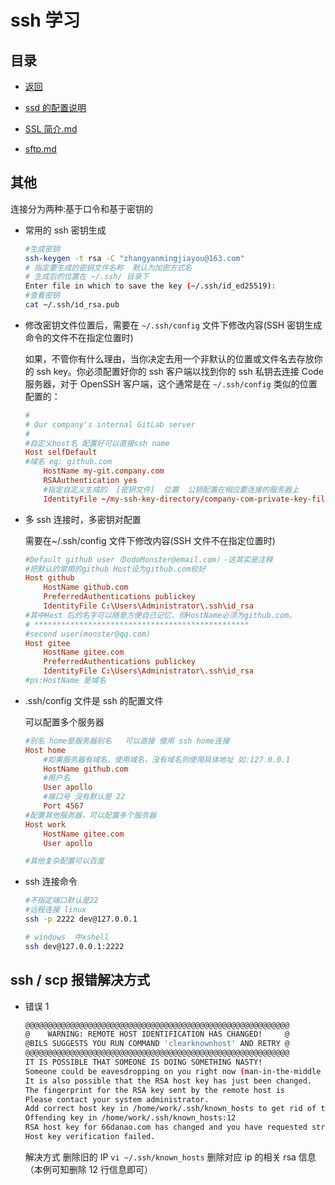 # ssh 学习

## 目录

- [返回](../README.md)

- [ssd 的配置说明](./ssh-config.md)

- [SSL 简介.md](./SSL简介.md)

- [sftp.md](./sftp.md)

## 其他

连接分为两种:基于口令和基于密钥的

- 常用的 ssh 密钥生成

  ```sh
  #生成密钥
  ssh-keygen -t rsa -C "zhangyanmingjiayou@163.com"
  # 指定要生成的密钥文件名称  默认为加密方式名
  # 生成后的位置在 ~/.ssh/ 目录下
  Enter file in which to save the key (~/.ssh/id_ed25519):
  #查看密钥
  cat ~/.ssh/id_rsa.pub
  ```

- 修改密钥文件位置后，需要在 `~/.ssh/config` 文件下修改内容(SSH 密钥生成命令的文件不在指定位置时)

  如果，不管你有什么理由，当你决定去用一个非默认的位置或文件名去存放你的 ssh key。你必须配置好你的 ssh 客户端以找到你的 ssh 私钥去连接 Code 服务器，对于 OpenSSH 客户端，这个通常是在 `~/.ssh/config` 类似的位置配置的：

  ```conf
  #
  # Our company's internal GitLab server
  #
  #自定义host名 配置好可以直接ssh name
  Host selfDefault
  #域名 eg: github.com
      HostName my-git.company.com
      RSAAuthentication yes
      #指定自定义生成的  [密钥文件]  位置  公钥配置在相应要连接的服务器上
      IdentityFile ~/my-ssh-key-directory/company-com-private-key-filename
  ```

- 多 ssh 连接时，多密钥对配置

  需要在~/.ssh/config 文件下修改内容(SSH 文件不在指定位置时)

  ```conf
  #Default github user（DodoMonster@email.com）-这其实是注释
  #把默认的常用的github Host设为github.com较好
  Host github
      HostName github.com
      PreferredAuthentications publickey
      IdentityFile C:\Users\Administrator\.ssh\id_rsa
  #其中Host 后的名字可以随意方便自己记忆，但HostName必须为github.com。
  # ************************************************
  #second user(monster@qq.com)
  Host gitee
      HostName gitee.com
      PreferredAuthentications publickey
      IdentityFile C:\Users\Administrator\.ssh\id_rsa
  #ps:HostName 是域名
  ```

- .ssh/config 文件是 ssh 的配置文件

  可以配置多个服务器

  ```conf
  #别名 home是服务器别名   可以直接 使用 ssh home连接
  Host home
      #如果服务器有域名，使用域名，没有域名则使用具体地址 如:127.0.0.1
      HostName github.com
      #用户名
      User apollo
      #端口号 没有默认是 22
      Port 4567
  #配置其他服务器，可以配置多个服务器
  Host work
      HostName gitee.com
      User apollo

  #其他复杂配置可以百度
  ```

- ssh 连接命令

  ```sh
  #不指定端口默认是22
  #远程连接 linux
  ssh -p 2222 dev@127.0.0.1

  # windows  中xshell
  ssh dev@127.0.0.1:2222
  ```

## ssh / scp 报错解决方式

- 错误 1

  ```sh
  @@@@@@@@@@@@@@@@@@@@@@@@@@@@@@@@@@@@@@@@@@@@@@@@@@@@@@@@@@@
  @    WARNING: REMOTE HOST IDENTIFICATION HAS CHANGED!     @
  @BILS SUGGESTS YOU RUN COMMAND 'clearknownhost' AND RETRY @
  @@@@@@@@@@@@@@@@@@@@@@@@@@@@@@@@@@@@@@@@@@@@@@@@@@@@@@@@@@@
  IT IS POSSIBLE THAT SOMEONE IS DOING SOMETHING NASTY!
  Someone could be eavesdropping on you right now (man-in-the-middle attack)!
  It is also possible that the RSA host key has just been changed.
  The fingerprint for the RSA key sent by the remote host is
  Please contact your system administrator.
  Add correct host key in /home/work/.ssh/known_hosts to get rid of this message.
  Offending key in /home/work/.ssh/known_hosts:12
  RSA host key for 66danao.com has changed and you have requested strict checking.
  Host key verification failed.
  ```

  解决方式
  删除旧的 IP `vi ~/.ssh/known_hosts`
  删除对应 ip 的相关 rsa 信息（本例可知删除 12 行信息即可）
